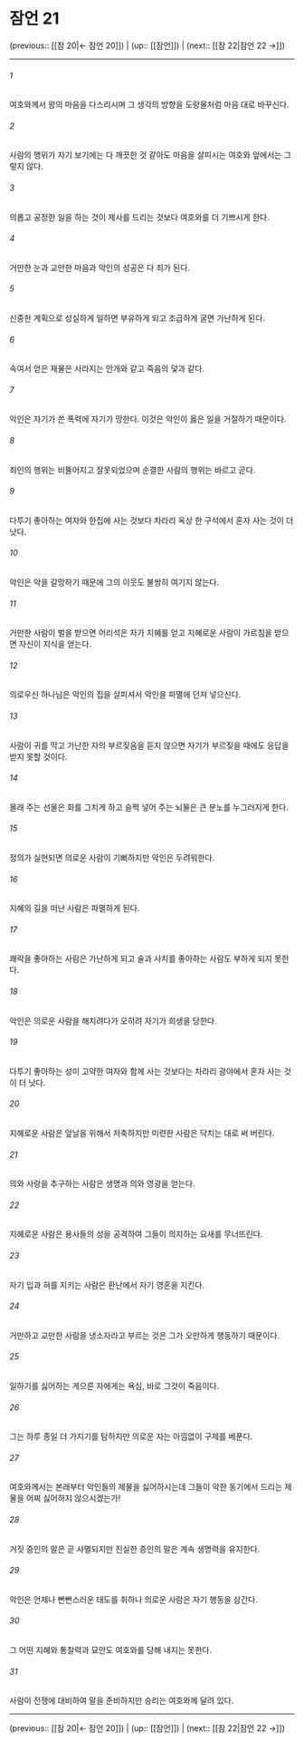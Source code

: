 # 잠언 21

(previous:: [[잠 20|← 잠언 20]]) | (up:: [[잠언]]) | (next:: [[잠 22|잠언 22 →]])

***




###### 1 

여호와께서 왕의 마음을 다스리시며 그 생각의 방향을 도랑물처럼 마음 대로 바꾸신다. 



###### 2 

사람의 행위가 자기 보기에는 다 깨끗한 것 같아도 마음을 살피시는 여호와 앞에서는 그렇지 않다. 



###### 3 

의롭고 공정한 일을 하는 것이 제사를 드리는 것보다 여호와를 더 기쁘시게 한다. 



###### 4 

거만한 눈과 교만한 마음과 악인의 성공은 다 죄가 된다. 



###### 5 

신중한 계획으로 성실하게 일하면 부유하게 되고 조급하게 굴면 가난하게 된다. 



###### 6 

속여서 얻은 재물은 사라지는 안개와 같고 죽음의 덫과 같다. 



###### 7 

악인은 자기가 쓴 폭력에 자기가 망한다. 이것은 악인이 옳은 일을 거절하기 때문이다. 



###### 8 

죄인의 행위는 비뚤어지고 잘못되었으며 순결한 사람의 행위는 바르고 곧다. 



###### 9 

다투기 좋아하는 여자와 한집에 사는 것보다 차라리 옥상 한 구석에서 혼자 사는 것이 더 낫다. 



###### 10 

악인은 악을 갈망하기 때문에 그의 이웃도 불쌍히 여기지 않는다. 



###### 11 

거만한 사람이 벌을 받으면 어리석은 자가 지혜를 얻고 지혜로운 사람이 가르침을 받으면 자신이 지식을 얻는다. 



###### 12 

의로우신 하나님은 악인의 집을 살피셔서 악인을 파멸에 던져 넣으신다. 



###### 13 

사람이 귀를 막고 가난한 자의 부르짖음을 듣지 않으면 자기가 부르짖을 때에도 응답을 받지 못할 것이다. 



###### 14 

몰래 주는 선물은 화를 그치게 하고 슬쩍 넣어 주는 뇌물은 큰 분노를 누그러지게 한다. 



###### 15 

정의가 실현되면 의로운 사람이 기뻐하지만 악인은 두려워한다. 



###### 16 

지혜의 길을 떠난 사람은 파멸하게 된다. 



###### 17 

쾌락을 좋아하는 사람은 가난하게 되고 술과 사치를 좋아하는 사람도 부하게 되지 못한다. 



###### 18 

악인은 의로운 사람을 해치려다가 오히려 자기가 희생을 당한다. 



###### 19 

다투기 좋아하는 성미 고약한 여자와 함께 사는 것보다는 차라리 광야에서 혼자 사는 것이 더 낫다. 



###### 20 

지혜로운 사람은 앞날을 위해서 저축하지만 미련한 사람은 닥치는 대로 써 버린다. 



###### 21 

의와 사랑을 추구하는 사람은 생명과 의와 영광을 얻는다. 



###### 22 

지혜로운 사람은 용사들의 성을 공격하여 그들이 의지하는 요새를 무너뜨린다. 



###### 23 

자기 입과 혀를 지키는 사람은 환난에서 자기 영혼을 지킨다. 



###### 24 

거만하고 교만한 사람을 냉소자라고 부르는 것은 그가 오만하게 행동하기 때문이다. 



###### 25 

일하기를 싫어하는 게으른 자에게는 욕심, 바로 그것이 죽음이다. 



###### 26 

그는 하루 종일 더 가지기를 탐하지만 의로운 자는 아낌없이 구제를 베푼다. 



###### 27 

여호와께서는 본래부터 악인들의 제물을 싫어하시는데 그들이 악한 동기에서 드리는 제물을 어찌 싫어하지 않으시겠는가! 



###### 28 

거짓 증인의 말은 곧 사멸되지만 진실한 증인의 말은 계속 생명력을 유지한다. 



###### 29 

악인은 언제나 뻔뻔스러운 태도를 취하나 의로운 사람은 자기 행동을 삼간다. 



###### 30 

그 어떤 지혜와 통찰력과 묘안도 여호와를 당해 내지는 못한다. 



###### 31 

사람이 전쟁에 대비하여 말을 준비하지만 승리는 여호와께 달려 있다.

***

(previous:: [[잠 20|← 잠언 20]]) | (up:: [[잠언]]) | (next:: [[잠 22|잠언 22 →]])
